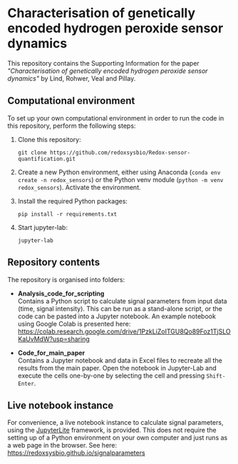 # Characterisation of genetically encoded hydrogen peroxide sensor dynamics

This repository contains the Supporting Information for the paper 
*"Characterisation of genetically encoded hydrogen peroxide sensor dynamics"* 
by Lind, Rohwer, Veal and Pillay. 

## Computational environment

To set up your own computational environment in order to run the code in this repository,
perform the following steps:

1. Clone this repository:
    ```shell
    git clone https://github.com/redoxsysbio/Redox-sensor-quantification.git 
    ```

2. Create a new Python environment, either using Anaconda 
  (`conda env create -n redox_sensors`) or the Python venv module
   (`python -m venv redox_sensors`). Activate the environment.

3. Install the required Python packages:
    ```shell
    pip install -r requirements.txt
    ```

4. Start jupyter-lab:
    ```shell
    jupyter-lab 
    ```

## Repository contents

The repository is organised into folders:

- **Analysis_code_for_scripting**<br>
  Contains a Python script to calculate signal parameters from input data (time, signal intensity).
  This can be run as a stand-alone script, or the code can be pasted into a Jupyter notebook.
  An example notebook using Google Colab is presented here:
  https://colab.research.google.com/drive/1PzkLiZoITGU8Qo89Foz1TjSLOKaUvMdW?usp=sharing

- **Code_for_main_paper**<br>
  Contains a Jupyter notebook and data in Excel files to recreate all the results from the main paper.
  Open the notebook in Jupyter-Lab and execute the cells one-by-one by selecting the
  cell and pressing `Shift-Enter`.

## Live notebook instance

For convenience, a live notebook instance to calculate signal parameters, using the
[JupyterLite](https://jupyterlite.readthedocs.io/) framework, is provided. This does
not require the setting up of a Python environment on your own computer and just runs as a
web page in the browser.
See here:
https://redoxsysbio.github.io/signalparameters
